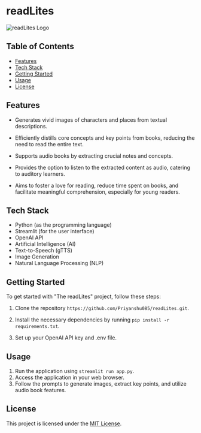 # readLites

![readLites Logo](logo.png)

## Table of Contents

- [Features](#features)
- [Tech Stack](#tech-stack)
- [Getting Started](#getting-started)
- [Usage](#usage)
- [License](#license)

## Features

- Generates vivid images of characters and places from textual descriptions.

- Efficiently distills core concepts and key points from books, reducing the need to read the entire text.

- Supports audio books by extracting crucial notes and concepts.

- Provides the option to listen to the extracted content as audio, catering to auditory learners.

- Aims to foster a love for reading, reduce time spent on books, and facilitate meaningful comprehension, especially for young readers.

## Tech Stack
- Python (as the programming language)
- Streamlit (for the user interface)
- OpenAI API
- Artificial Intelligence (AI)
- Text-to-Speech (gTTS)
- Image Generation
- Natural Language Processing (NLP)

## Getting Started

To get started with "The readLites" project, follow these steps:

1. Clone the repository 
`https://github.com/Priyanshu085/readLites.git`.

2. Install the necessary dependencies by running 
`pip install -r requirements.txt`.

3. Set up your OpenAI API key and .env file.

## Usage

1. Run the application using `streamlit run app.py`.
2. Access the application in your web browser.
3. Follow the prompts to generate images, extract key points, and utilize audio book features.

## License

This project is licensed under the [MIT License](LICENSE).

